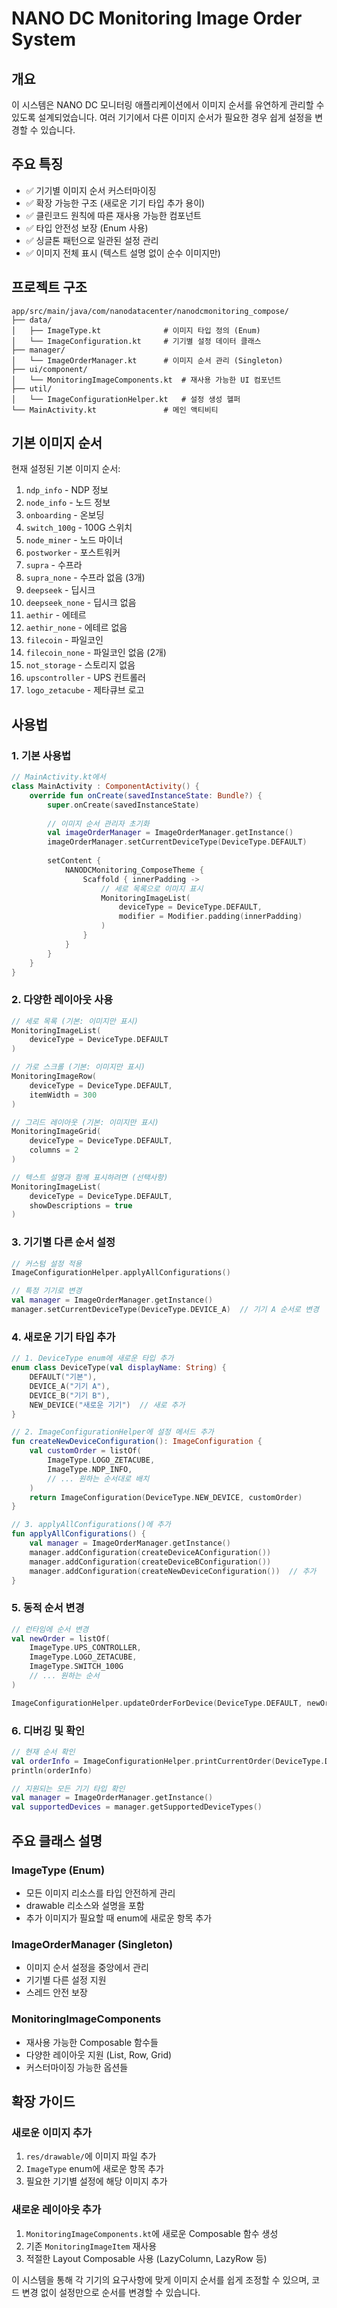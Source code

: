 # NANO DC Monitoring Image Order System

## 개요
이 시스템은 NANO DC 모니터링 애플리케이션에서 이미지 순서를 유연하게 관리할 수 있도록 설계되었습니다. 
여러 기기에서 다른 이미지 순서가 필요한 경우 쉽게 설정을 변경할 수 있습니다.

## 주요 특징
- ✅ 기기별 이미지 순서 커스터마이징
- ✅ 확장 가능한 구조 (새로운 기기 타입 추가 용이)
- ✅ 클린코드 원칙에 따른 재사용 가능한 컴포넌트
- ✅ 타입 안전성 보장 (Enum 사용)
- ✅ 싱글톤 패턴으로 일관된 설정 관리
- ✅ 이미지 전체 표시 (텍스트 설명 없이 순수 이미지만)

## 프로젝트 구조

```
app/src/main/java/com/nanodatacenter/nanodcmonitoring_compose/
├── data/
│   ├── ImageType.kt              # 이미지 타입 정의 (Enum)
│   └── ImageConfiguration.kt     # 기기별 설정 데이터 클래스
├── manager/
│   └── ImageOrderManager.kt      # 이미지 순서 관리 (Singleton)
├── ui/component/
│   └── MonitoringImageComponents.kt  # 재사용 가능한 UI 컴포넌트
├── util/
│   └── ImageConfigurationHelper.kt   # 설정 생성 헬퍼
└── MainActivity.kt               # 메인 액티비티
```

## 기본 이미지 순서

현재 설정된 기본 이미지 순서:
1. `ndp_info` - NDP 정보
2. `node_info` - 노드 정보
3. `onboarding` - 온보딩
4. `switch_100g` - 100G 스위치
5. `node_miner` - 노드 마이너
6. `postworker` - 포스트워커
7. `supra` - 수프라
8. `supra_none` - 수프라 없음 (3개)
9. `deepseek` - 딥시크
10. `deepseek_none` - 딥시크 없음
11. `aethir` - 에테르
12. `aethir_none` - 에테르 없음
13. `filecoin` - 파일코인
14. `filecoin_none` - 파일코인 없음 (2개)
15. `not_storage` - 스토리지 없음
16. `upscontroller` - UPS 컨트롤러
17. `logo_zetacube` - 제타큐브 로고

## 사용법

### 1. 기본 사용법

```kotlin
// MainActivity.kt에서
class MainActivity : ComponentActivity() {
    override fun onCreate(savedInstanceState: Bundle?) {
        super.onCreate(savedInstanceState)
        
        // 이미지 순서 관리자 초기화
        val imageOrderManager = ImageOrderManager.getInstance()
        imageOrderManager.setCurrentDeviceType(DeviceType.DEFAULT)
        
        setContent {
            NANODCMonitoring_ComposeTheme {
                Scaffold { innerPadding ->
                    // 세로 목록으로 이미지 표시
                    MonitoringImageList(
                        deviceType = DeviceType.DEFAULT,
                        modifier = Modifier.padding(innerPadding)
                    )
                }
            }
        }
    }
}
```

### 2. 다양한 레이아웃 사용

```kotlin
// 세로 목록 (기본: 이미지만 표시)
MonitoringImageList(
    deviceType = DeviceType.DEFAULT
)

// 가로 스크롤 (기본: 이미지만 표시)
MonitoringImageRow(
    deviceType = DeviceType.DEFAULT,
    itemWidth = 300
)

// 그리드 레이아웃 (기본: 이미지만 표시)
MonitoringImageGrid(
    deviceType = DeviceType.DEFAULT,
    columns = 2
)

// 텍스트 설명과 함께 표시하려면 (선택사항)
MonitoringImageList(
    deviceType = DeviceType.DEFAULT,
    showDescriptions = true
)
```

### 3. 기기별 다른 순서 설정

```kotlin
// 커스텀 설정 적용
ImageConfigurationHelper.applyAllConfigurations()

// 특정 기기로 변경
val manager = ImageOrderManager.getInstance()
manager.setCurrentDeviceType(DeviceType.DEVICE_A)  // 기기 A 순서로 변경
```

### 4. 새로운 기기 타입 추가

```kotlin
// 1. DeviceType enum에 새로운 타입 추가
enum class DeviceType(val displayName: String) {
    DEFAULT("기본"),
    DEVICE_A("기기 A"),
    DEVICE_B("기기 B"),
    NEW_DEVICE("새로운 기기")  // 새로 추가
}

// 2. ImageConfigurationHelper에 설정 메서드 추가
fun createNewDeviceConfiguration(): ImageConfiguration {
    val customOrder = listOf(
        ImageType.LOGO_ZETACUBE,
        ImageType.NDP_INFO,
        // ... 원하는 순서대로 배치
    )
    return ImageConfiguration(DeviceType.NEW_DEVICE, customOrder)
}

// 3. applyAllConfigurations()에 추가
fun applyAllConfigurations() {
    val manager = ImageOrderManager.getInstance()
    manager.addConfiguration(createDeviceAConfiguration())
    manager.addConfiguration(createDeviceBConfiguration())
    manager.addConfiguration(createNewDeviceConfiguration())  // 추가
}
```

### 5. 동적 순서 변경

```kotlin
// 런타임에 순서 변경
val newOrder = listOf(
    ImageType.UPS_CONTROLLER,
    ImageType.LOGO_ZETACUBE,
    ImageType.SWITCH_100G
    // ... 원하는 순서
)

ImageConfigurationHelper.updateOrderForDevice(DeviceType.DEFAULT, newOrder)
```

### 6. 디버깅 및 확인

```kotlin
// 현재 순서 확인
val orderInfo = ImageConfigurationHelper.printCurrentOrder(DeviceType.DEFAULT)
println(orderInfo)

// 지원되는 모든 기기 타입 확인
val manager = ImageOrderManager.getInstance()
val supportedDevices = manager.getSupportedDeviceTypes()
```

## 주요 클래스 설명

### ImageType (Enum)
- 모든 이미지 리소스를 타입 안전하게 관리
- drawable 리소스와 설명을 포함
- 추가 이미지가 필요할 때 enum에 새로운 항목 추가

### ImageOrderManager (Singleton)
- 이미지 순서 설정을 중앙에서 관리
- 기기별 다른 설정 지원
- 스레드 안전 보장

### MonitoringImageComponents
- 재사용 가능한 Composable 함수들
- 다양한 레이아웃 지원 (List, Row, Grid)
- 커스터마이징 가능한 옵션들

## 확장 가이드

### 새로운 이미지 추가
1. `res/drawable/`에 이미지 파일 추가
2. `ImageType` enum에 새로운 항목 추가
3. 필요한 기기별 설정에 해당 이미지 추가

### 새로운 레이아웃 추가
1. `MonitoringImageComponents.kt`에 새로운 Composable 함수 생성
2. 기존 `MonitoringImageItem` 재사용
3. 적절한 Layout Composable 사용 (LazyColumn, LazyRow 등)

이 시스템을 통해 각 기기의 요구사항에 맞게 이미지 순서를 쉽게 조정할 수 있으며, 
코드 변경 없이 설정만으로 순서를 변경할 수 있습니다.
